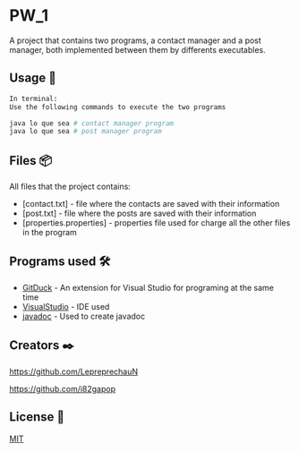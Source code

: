 # PW_1
A project that contains two programs, a contact manager and a post manager, both implemented between them by differents executables.


## Usage 🔧

```python
In terminal:
Use the following commands to execute the two programs

java lo que sea # contact manager program
java lo que sea # post manager program
```

## Files 📦

All files that the project contains:

* [contact.txt] - file where the contacts are saved with their information
* [post.txt] - file where the posts are saved with their information
* [properties.properties] - properties file used for charge all the other files in the program


## Programs used 🛠️

* [GitDuck](https://gitduck.com/) - An extension for Visual Studio for programing at the same time
* [VisualStudio](https://code.visualstudio.com/) - IDE used
* [javadoc](https://javadoc) - Used to create javadoc


## Creators ✒️

https://github.com/LepreprechauN 

https://github.com/i82gapop


## License 📄
[MIT](https://choosealicense.com/licenses/mit/)
